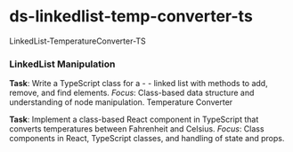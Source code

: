 # ds-linkedlist-temp-converter-ts
LinkedList-TemperatureConverter-TS 

### LinkedList Manipulation

**Task**: Write a TypeScript class for a - - linked list with methods to add, remove, and find elements.
*Focus*: Class-based data structure and understanding of node manipulation.
Temperature Converter

**Task**: Implement a class-based React component in TypeScript that converts temperatures between Fahrenheit and Celsius.
*Focus*: Class components in React, TypeScript classes, and handling of state and props.


